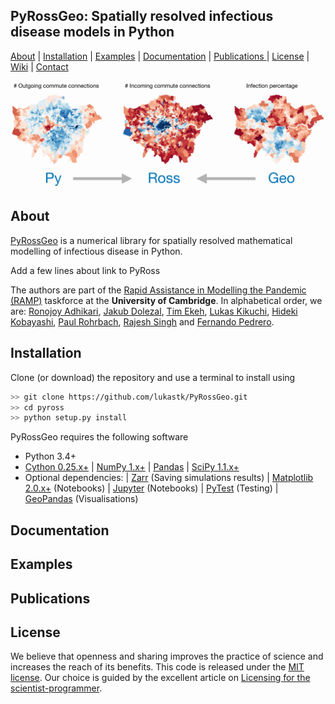 ## PyRossGeo: Spatially resolved infectious disease models in Python 

[About](#about) | [Installation](#installation) | [Examples](#examples) | [Documentation](#documentation)  | [Publications ](#publications) | [License](#license) |  [Wiki](https://github.com/lukastk/PyRossGeo/wiki) |  [Contact](#contact)

![Imagel](docs/banner.jpg)

## About

[PyRossGeo](https://github.com/lukastk/PyRossGeo) is a numerical library for spatially resolved mathematical modelling of infectious disease in Python.

Add a few lines about link to PyRoss

The authors are part of the [Rapid Assistance in Modelling the Pandemic (RAMP)](https://royalsociety.org/news/2020/03/urgent-call-epidemic-modelling/) taskforce at the **University of Cambridge**. In alphabetical order, we are:
[Ronojoy Adhikari](https://github.com/ronojoy),
[Jakub Dolezal](https://github.com/JakubJDolezal),
[Tim Ekeh](https://github.com/tekeh),
[Lukas Kikuchi](https://github.com/lukastk),
[Hideki Kobayashi](https://github.com/hidekb),
[Paul Rohrbach](https://github.com/prohrbach),
[Rajesh Singh](https://github.com/rajeshrinet) and
[Fernando Pedrero](https://github.com/Ferfer93).

## Installation
Clone (or download) the repository and use a terminal to install using

```bash
>> git clone https://github.com/lukastk/PyRossGeo.git
>> cd pyross
>> python setup.py install
```

PyRossGeo requires the following software

- Python 3.4+
- [Cython 0.25.x+](http://docs.cython.org/en/latest/index.html)
| [NumPy 1.x+](http://www.numpy.org)
| [Pandas](https://pandas.pydata.org/)
| [SciPy 1.1.x+](https://www.scipy.org/)
- Optional dependencies:
| [Zarr](https://zarr.readthedocs.io/) (Saving simulations results)
| [Matplotlib 2.0.x+](https://matplotlib.org) (Notebooks)
| [Jupyter](https://jupyter.org/) (Notebooks)
| [PyTest](https://docs.pytest.org/) (Testing)
| [GeoPandas](https://geopandas.org/) (Visualisations)

## Documentation

## Examples

## Publications

## License

We believe that openness and sharing improves the practice of science and increases the reach of its benefits. This code is released under the [MIT license](http://opensource.org/licenses/MIT). Our choice is guided by the excellent article on [Licensing for the scientist-programmer](http://www.ploscompbiol.org/article/info%3Adoi%2F10.1371%2Fjournal.pcbi.1002598).